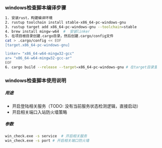 ### windows检查脚本编译步骤

```bash
1. 安装rust，构建编译环境
2. rustup toolchain install stable-x86_64-pc-windows-gnu
3. rustup target add x86_64-pc-windows-gnu --toolchain=stable
4. brew install mingw-w64  #  安装linker
5. 在项目根目录创建.cargo目录，然后创建.cargo/config文件
cat > .cargo/config << EOF
[target.x86_64-pc-windows-gnu]

linker= "x86_64-w64-mingw32-gcc"
ar= "x86_64-w64-mingw32-gcc-ar"
EOF
6. cargo build --release --target=x86_64-pc-windows-gnu # 在target目录里有x86_64-pc-windows-gnu目录里有release目录可以找到对应可执行文件

```

### windows检查脚本使用说明

##### 用途

* 开启登陆相关服务（TODO: 没有当前服务状态检测逻辑，直接启动）
* 开启相关端口入站防火墙策略

##### 参数


```bash
win_check.exe -s service  # 开启相关服务
win_check.exe -s port # 开启相关端口防火墙
```

